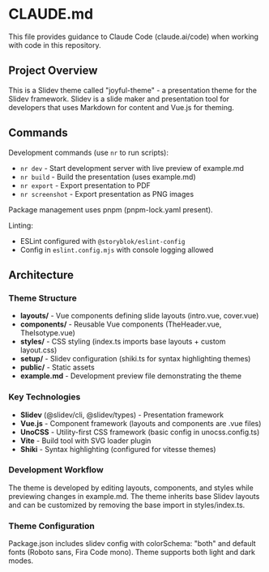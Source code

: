 # CLAUDE.md

This file provides guidance to Claude Code (claude.ai/code) when working with code in this repository.

## Project Overview

This is a Slidev theme called "joyful-theme" - a presentation theme for the Slidev framework. Slidev is a slide maker and presentation tool for developers that uses Markdown for content and Vue.js for theming.

## Commands

Development commands (use `nr` to run scripts):
- `nr dev` - Start development server with live preview of example.md
- `nr build` - Build the presentation (uses example.md)
- `nr export` - Export presentation to PDF
- `nr screenshot` - Export presentation as PNG images

Package management uses pnpm (pnpm-lock.yaml present).

Linting:
- ESLint configured with `@storyblok/eslint-config`
- Config in `eslint.config.mjs` with console logging allowed

## Architecture

### Theme Structure
- **layouts/** - Vue components defining slide layouts (intro.vue, cover.vue)
- **components/** - Reusable Vue components (TheHeader.vue, TheIsotype.vue)
- **styles/** - CSS styling (index.ts imports base layouts + custom layout.css)
- **setup/** - Slidev configuration (shiki.ts for syntax highlighting themes)
- **public/** - Static assets
- **example.md** - Development preview file demonstrating the theme

### Key Technologies
- **Slidev** (@slidev/cli, @slidev/types) - Presentation framework
- **Vue.js** - Component framework (layouts and components are .vue files)
- **UnoCSS** - Utility-first CSS framework (basic config in unocss.config.ts)
- **Vite** - Build tool with SVG loader plugin
- **Shiki** - Syntax highlighting (configured for vitesse themes)

### Development Workflow
The theme is developed by editing layouts, components, and styles while previewing changes in example.md. The theme inherits base Slidev layouts and can be customized by removing the base import in styles/index.ts.

### Theme Configuration
Package.json includes slidev config with colorSchema: "both" and default fonts (Roboto sans, Fira Code mono). Theme supports both light and dark modes.